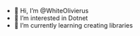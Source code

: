 - 👋 Hi, I’m @WhiteOlivierus
- 👀 I’m interested in Dotnet
- 🌱 I’m currently learning creating libraries
